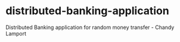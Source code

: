# distributed-banking-application
Distributed Banking application for random money transfer - Chandy Lamport
